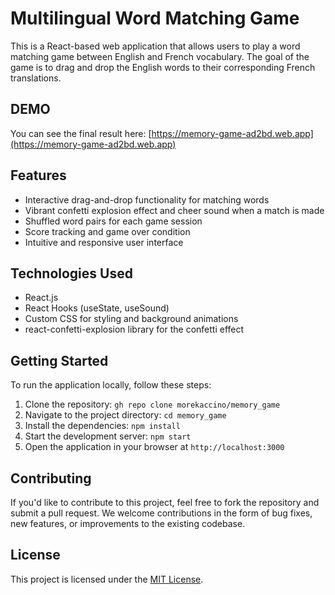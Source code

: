 # Multilingual Word Matching Game

This is a React-based web application that allows users to play a word matching game between English and French vocabulary. The goal of the game is to drag and drop the English words to their corresponding French translations.


## DEMO
You can see the final result here:
[https://memory-game-ad2bd.web.app](https://memory-game-ad2bd.web.app)

## Features

- Interactive drag-and-drop functionality for matching words
- Vibrant confetti explosion effect and cheer sound when a match is made
- Shuffled word pairs for each game session
- Score tracking and game over condition
- Intuitive and responsive user interface

## Technologies Used

- React.js
- React Hooks (useState, useSound)
- Custom CSS for styling and background animations
- react-confetti-explosion library for the confetti effect

## Getting Started

To run the application locally, follow these steps:

1. Clone the repository: `gh repo clone morekaccino/memory_game`
2. Navigate to the project directory: `cd memory_game`
3. Install the dependencies: `npm install`
4. Start the development server: `npm start`
5. Open the application in your browser at `http://localhost:3000`

## Contributing

If you'd like to contribute to this project, feel free to fork the repository and submit a pull request. We welcome contributions in the form of bug fixes, new features, or improvements to the existing codebase.

## License

This project is licensed under the [MIT License](LICENSE).

